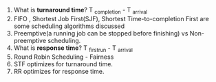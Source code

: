 1. What is **turnaround time**?
     T <sub>completion</sub> - T <sub>arrival</sub>
2. FIFO , Shortest Job First(SJF), Shortest Time-to-completion First are some scheduling algorithms discussed
3. Preemptive(a running job can be stopped before finishing) vs Non-preemptive scheduling.
4. What is **response time**?
     T <sub>firstrun</sub> - T <sub>arrival</sub>
5. Round Robin Scheduling - Fairness
6. STF optimizes for turnaround time.
7. RR optimizes for response time.
